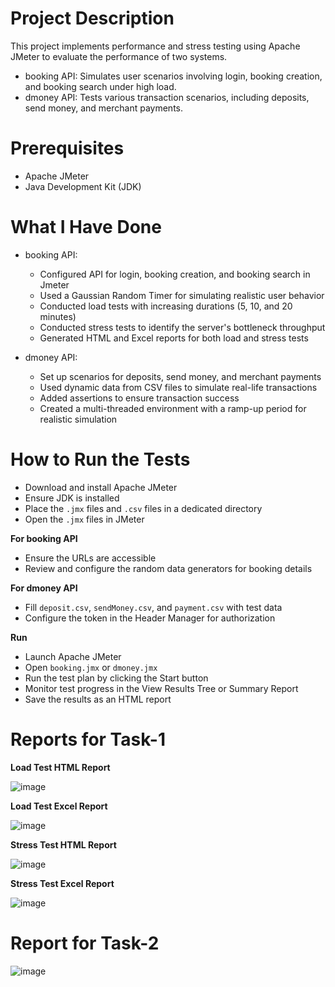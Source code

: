 # Project Description
This project implements performance and stress testing using Apache JMeter to evaluate the performance of two systems.

- booking API: Simulates user scenarios involving login, booking creation, and booking search under high load.
- dmoney API: Tests various transaction scenarios, including deposits, send money, and merchant payments.

# Prerequisites
- Apache JMeter
- Java Development Kit (JDK)

# What I Have Done
- booking API:
  - Configured API for login, booking creation, and booking search in Jmeter
  - Used a Gaussian Random Timer for simulating realistic user behavior
  - Conducted load tests with increasing durations (5, 10, and 20 minutes)
  - Conducted stress tests to identify the server's bottleneck throughput
  - Generated HTML and Excel reports for both load and stress tests

- dmoney API:
  - Set up scenarios for deposits, send money, and merchant payments
  - Used dynamic data from CSV files to simulate real-life transactions
  - Added assertions to ensure transaction success
  - Created a multi-threaded environment with a ramp-up period for realistic simulation

# How to Run the Tests
- Download and install Apache JMeter
- Ensure JDK is installed
- Place the ```.jmx``` files and ```.csv``` files in a dedicated directory
- Open the ```.jmx``` files in JMeter

**For booking API**
- Ensure the URLs are accessible
- Review and configure the random data generators for booking details

**For dmoney API**
- Fill ```deposit.csv```, ```sendMoney.csv```, and ```payment.csv``` with test data
- Configure the token in the Header Manager for authorization

**Run**
- Launch Apache JMeter
- Open ```booking.jmx``` or ```dmoney.jmx```
- Run the test plan by clicking the Start button
- Monitor test progress in the View Results Tree or Summary Report
- Save the results as an HTML report

# Reports for Task-1
**Load Test HTML Report**

![image](https://github.com/user-attachments/assets/62e78b2c-111f-4222-9356-c028209a4c5d)

**Load Test Excel Report**

![image](https://github.com/user-attachments/assets/bff9e9cd-2043-4786-bb30-56ce988f7074)

**Stress Test HTML Report**

![image](https://github.com/user-attachments/assets/dd912f75-7231-4727-8e32-e2e804037613)

**Stress Test Excel Report**

![image](https://github.com/user-attachments/assets/97b03368-da27-4d37-b435-be41403603bb)

# Report for Task-2

![image](https://github.com/user-attachments/assets/96c4132d-a176-4aa2-a386-8665236af193)
